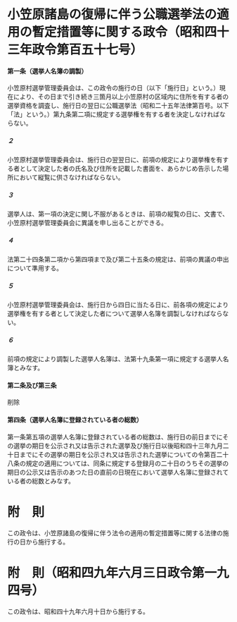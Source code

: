 # 小笠原諸島の復帰に伴う公職選挙法の適用の暫定措置等に関する政令（昭和四十三年政令第百五十七号）
#### 第一条（選挙人名簿の調製）
小笠原村選挙管理委員会は、この政令の施行の日（以下「施行日」という。）現在により、その日まで引き続き三箇月以上小笠原村の区域内に住所を有する者の選挙資格を調査し、施行日の翌日に公職選挙法（昭和二十五年法律第百号。以下「法」という。）第九条第二項に規定する選挙権を有する者を決定しなければならない。
##### ２
小笠原村選挙管理委員会は、施行日の翌翌日に、前項の規定により選挙権を有する者として決定した者の氏名及び住所を記載した書面を、あらかじめ告示した場所において縦覧に供さなければならない。
##### ３
選挙人は、第一項の決定に関し不服があるときは、前項の縦覧の日に、文書で、小笠原村選挙管理委員会に異議を申し出ることができる。
##### ４
法第二十四条第二項から第四項まで及び第二十五条の規定は、前項の異議の申出について準用する。
##### ５
小笠原村選挙管理委員会は、施行日から四日に当たる日に、前各項の規定により選挙権を有する者として決定した者について選挙人名簿を調製しなければならない。
##### ６
前項の規定により調製した選挙人名簿は、法第十九条第一項に規定する選挙人名簿とみなす。
#### 第二条及び第三条
削除
#### 第四条（選挙人名簿に登録されている者の総数）
第一条第五項の選挙人名簿に登録されている者の総数は、施行日の前日までにその選挙の期日を公示され又は告示された選挙及び施行日以後昭和四十三年九月二十日までにその選挙の期日を公示され又は告示された選挙についての令第百二十八条の規定の適用については、同条に規定する登録月の二十日のうちその選挙の期日の公示又は告示のあつた日の直前の日現在において選挙人名簿に登録されている者の総数とみなす。
# 附　則
この政令は、小笠原諸島の復帰に伴う法令の適用の暫定措置等に関する法律の施行の日から施行する。
# 附　則（昭和四九年六月三日政令第一九四号）
この政令は、昭和四十九年六月十日から施行する。

